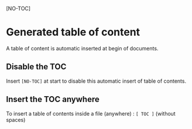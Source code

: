 [NO-TOC]
# Generated table of content

A table of content is automatic inserted at begin of documents.

## Disable the TOC

Insert `[NO-TOC]` at start to disable this automatic insert of table of contents.

## Insert the TOC anywhere

To insert a table of contents inside a file (anywhere) : `[ TOC ]` (without spaces)